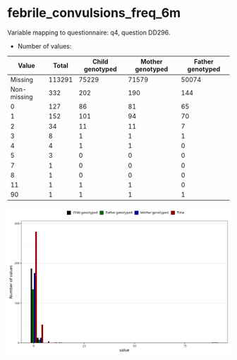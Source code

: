 # febrile_convulsions_freq_6m
Variable mapping to questionnaire: q4, question DD296.
- Number of values:

| Value | Total | Child genotyped | Mother genotyped | Father genotyped |
| ----- | ----- | --------------- | ---------------- | ---------------- |
| Missing | 113291 | 75229 | 71579 | 50074 |
| Non-missing | 332 | 202 | 190 | 144 |
| 0 | 127 | 86 | 81 | 65 |
| 1 | 152 | 101 | 94 | 70 |
| 2 | 34 | 11 | 11 | 7 |
| 3 | 8 | 1 | 1 | 1 |
| 4 | 4 | 1 | 1 | 0 |
| 5 | 3 | 0 | 0 | 0 |
| 7 | 1 | 0 | 0 | 0 |
| 8 | 1 | 0 | 0 | 0 |
| 11 | 1 | 1 | 1 | 0 |
| 90 | 1 | 1 | 1 | 1 |



![](febrile_convulsions_freq_6m_n.png)



